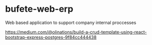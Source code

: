 # bufete-web-erp
Web based application to support company internal proccesses

https://medium.com/@olinations/build-a-crud-template-using-react-bootstrap-express-postgres-9f84cc444438
